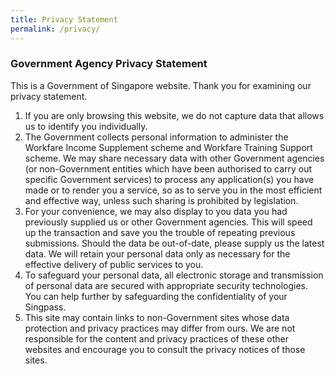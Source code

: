 ```yaml
---
title: Privacy Statement
permalink: /privacy/
---
```

### **Government Agency Privacy Statement**

This is a Government of Singapore website. Thank you for examining our privacy statement.

1. If you are only browsing this website, we do not capture data that allows us to identify you individually.
2. The Government collects personal information to administer the Workfare Income Supplement scheme and Workfare Training Support scheme. We may share necessary data with other Government agencies (or non-Government entities which have been authorised to carry out specific Government services) to process any application(s) you have made or to render you a service, so as to serve you in the most efficient and effective way, unless such sharing is prohibited by legislation.
3. For your convenience, we may also display to you data you had previously supplied us or other Government agencies. This will speed up the transaction and save you the trouble of repeating previous submissions. Should the data be out-of-date, please supply us the latest data. We will retain your personal data only as necessary for the effective delivery of public services to you.
4. To safeguard your personal data, all electronic storage and transmission of personal data are secured with appropriate security technologies. You can help further by safeguarding the confidentiality of your Singpass.
5. This site may contain links to non-Government sites whose data protection and privacy practices may differ from ours. We are not responsible for the content and privacy practices of these other websites and encourage you to consult the privacy notices of those sites.